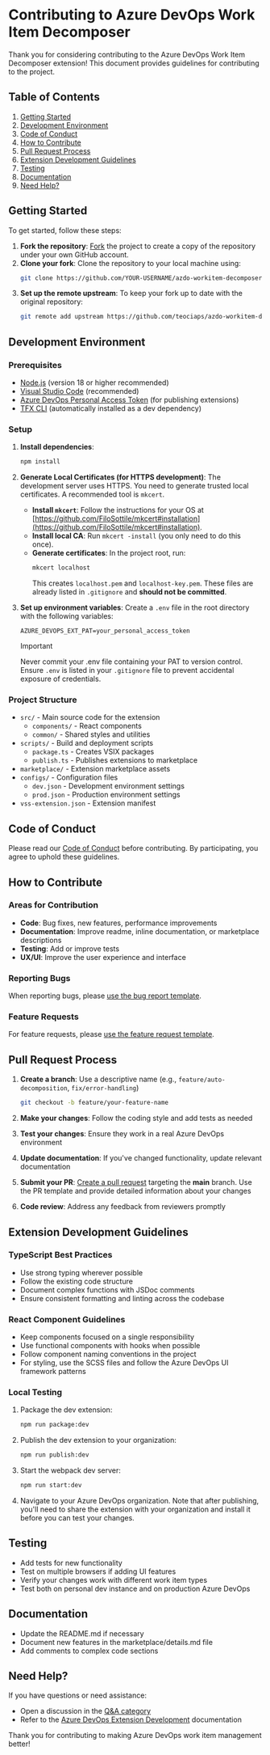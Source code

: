 # Contributing to Azure DevOps Work Item Decomposer

Thank you for considering contributing to the Azure DevOps Work Item Decomposer extension! This document provides guidelines for contributing to the project.

## Table of Contents

1. [Getting Started](#getting-started)
2. [Development Environment](#development-environment)
3. [Code of Conduct](#code-of-conduct)
4. [How to Contribute](#how-to-contribute)
5. [Pull Request Process](#pull-request-process)
6. [Extension Development Guidelines](#extension-development-guidelines)
7. [Testing](#testing)
8. [Documentation](#documentation)
9. [Need Help?](#need-help)

## Getting Started

To get started, follow these steps:

1. **Fork the repository**: [Fork](../../fork) the project to create a copy of the repository under your own GitHub account.
2. **Clone your fork**: Clone the repository to your local machine using:
   ```bash
   git clone https://github.com/YOUR-USERNAME/azdo-workitem-decomposer.git
   ```
3. **Set up the remote upstream**: To keep your fork up to date with the original repository:
   ```bash
   git remote add upstream https://github.com/teociaps/azdo-workitem-decomposer.git
   ```

## Development Environment

### Prerequisites

- [Node.js](https://nodejs.org/) (version 18 or higher recommended)
- [Visual Studio Code](https://code.visualstudio.com/) (recommended)
- [Azure DevOps Personal Access Token](https://docs.microsoft.com/en-us/azure/devops/organizations/accounts/use-personal-access-tokens-to-authenticate) (for publishing extensions)
- [TFX CLI](https://github.com/microsoft/tfs-cli) (automatically installed as a dev dependency)

### Setup

1. **Install dependencies**:

   ```bash
   npm install
   ```

2. **Generate Local Certificates (for HTTPS development)**:
   The development server uses HTTPS. You need to generate trusted local certificates. A recommended tool is `mkcert`.
   *   **Install `mkcert`**: Follow the instructions for your OS at [https://github.com/FiloSottile/mkcert#installation](https://github.com/FiloSottile/mkcert#installation).
   *   **Install local CA**: Run `mkcert -install` (you only need to do this once).
   *   **Generate certificates**: In the project root, run:
       ```bash
       mkcert localhost
       ```
       This creates `localhost.pem` and `localhost-key.pem`. These files are already listed in `.gitignore` and **should not be committed**.

3. **Set up environment variables**:
   Create a `.env` file in the root directory with the following variables:
   ```
   AZURE_DEVOPS_EXT_PAT=your_personal_access_token
   ```
   > [!IMPORTANT]
   > Never commit your .env file containing your PAT to version control. Ensure `.env` is listed in your `.gitignore` file to prevent accidental exposure of credentials.

### Project Structure

- `src/` - Main source code for the extension
  - `components/` - React components
  - `common/` - Shared styles and utilities
- `scripts/` - Build and deployment scripts
  - `package.ts` - Creates VSIX packages
  - `publish.ts` - Publishes extensions to marketplace
- `marketplace/` - Extension marketplace assets
- `configs/` - Configuration files
  - `dev.json` - Development environment settings
  - `prod.json` - Production environment settings
- `vss-extension.json` - Extension manifest

## Code of Conduct

Please read our [Code of Conduct](CODE_OF_CONDUCT.md) before contributing. By participating, you agree to uphold these guidelines.

## How to Contribute

### Areas for Contribution

- **Code**: Bug fixes, new features, performance improvements
- **Documentation**: Improve readme, inline documentation, or marketplace descriptions
- **Testing**: Add or improve tests
- **UX/UI**: Improve the user experience and interface

### Reporting Bugs

When reporting bugs, please [use the bug report template](https://github.com/teociaps/azdo-workitem-decomposer/issues/new?template=bug_report.yml).

### Feature Requests

For feature requests, please [use the feature request template](https://github.com/teociaps/azdo-workitem-decomposer/issues/new?template=feature_request.yml).

## Pull Request Process

1. **Create a branch**: Use a descriptive name (e.g., `feature/auto-decomposition`, `fix/error-handling`)

   ```bash
   git checkout -b feature/your-feature-name
   ```

2. **Make your changes**: Follow the coding style and add tests as needed

3. **Test your changes**: Ensure they work in a real Azure DevOps environment

4. **Update documentation**: If you've changed functionality, update relevant documentation

5. **Submit your PR**: [Create a pull request](https://github.com/teociaps/azdo-workitem-decomposer/compare) targeting the **main** branch. Use the PR template and provide detailed information about your changes

6. **Code review**: Address any feedback from reviewers promptly

## Extension Development Guidelines

### TypeScript Best Practices

- Use strong typing wherever possible
- Follow the existing code structure
- Document complex functions with JSDoc comments
- Ensure consistent formatting and linting across the codebase

### React Component Guidelines

- Keep components focused on a single responsibility
- Use functional components with hooks when possible
- Follow component naming conventions in the project
- For styling, use the SCSS files and follow the Azure DevOps UI framework patterns

### Local Testing

1. Package the dev extension:
   ```bash
   npm run package:dev
   ```
2. Publish the dev extension to your organization:

   ```bash
   npm run publish:dev
   ```

3. Start the webpack dev server:
   ```bash
   npm run start:dev
   ```
4. Navigate to your Azure DevOps organization. Note that after publishing, you'll need to share the extension with your organization and install it before you can test your changes.

## Testing

- Add tests for new functionality
- Test on multiple browsers if adding UI features
- Verify your changes work with different work item types
- Test both on personal dev instance and on production Azure DevOps

## Documentation

- Update the README.md if necessary
- Document new features in the marketplace/details.md file
- Add comments to complex code sections

## Need Help?

If you have questions or need assistance:

- Open a discussion in the [Q&A category](https://github.com/teociaps/azdo-workitem-decomposer/discussions/new?category=q-a)
- Refer to the [Azure DevOps Extension Development](https://developer.microsoft.com/azure-devops) documentation

Thank you for contributing to making Azure DevOps work item management better!
